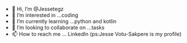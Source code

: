- 👋 Hi, I’m @Jessetegz
- 👀 I’m interested in ...coding
- 🌱 I’m currently learning ...python and kotlin
- 💞️ I’m looking to collaborate on ...tasks
- 📫 How to reach me ... LinkedIn (ps:Jesse Votu-Sakpere is my profile)

<!---
Jessetegz/Jessetegz is a ✨ special ✨ repository because its `README.md` (this file) appears on your GitHub profile.
You can click the Preview link to take a look at your changes.
--->
